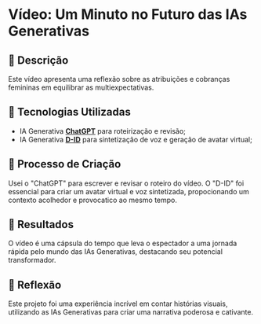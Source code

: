 # Vídeo: Um Minuto no Futuro das IAs Generativas 

## 📒 Descrição
Este vídeo apresenta uma reflexão sobre as atribuições e cobranças femininas em equilibrar as multiexpectativas.

## 🤖 Tecnologias Utilizadas
- IA Generativa **[ChatGPT](https://chat.openai.com)** para roteirização e revisão;
- IA Generativa **[D-ID](https://www.d-id.com)** para sintetização de voz e geração de avatar virtual;

## 🧐 Processo de Criação
Usei o "ChatGPT" para escrever e revisar o roteiro do vídeo. O "D-ID" foi essencial para criar um avatar virtual e voz sintetizada, propocionando um contexto acolhedor e provocatico ao mesmo tempo. 

## 🚀 Resultados
O vídeo é uma cápsula do tempo que leva o espectador a uma jornada rápida pelo mundo das IAs Generativas, destacando seu potencial transformador.


## 💭 Reflexão
Este projeto foi uma experiência incrível em contar histórias visuais, utilizando as IAs Generativas para criar uma narrativa poderosa e cativante.
